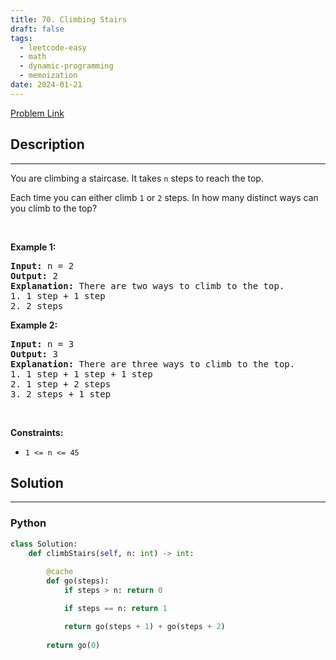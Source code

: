 ```yaml
---
title: 70. Climbing Stairs
draft: false
tags: 
  - leetcode-easy
  - math
  - dynamic-programming
  - memoization
date: 2024-01-21
---
```


[Problem Link](https://leetcode.com/problems/climbing-stairs/)

## Description

---
<p>You are climbing a staircase. It takes <code>n</code> steps to reach the top.</p>

<p>Each time you can either climb <code>1</code> or <code>2</code> steps. In how many distinct ways can you climb to the top?</p>

<p>&nbsp;</p>
<p><strong class="example">Example 1:</strong></p>

<pre>
<strong>Input:</strong> n = 2
<strong>Output:</strong> 2
<strong>Explanation:</strong> There are two ways to climb to the top.
1. 1 step + 1 step
2. 2 steps
</pre>

<p><strong class="example">Example 2:</strong></p>

<pre>
<strong>Input:</strong> n = 3
<strong>Output:</strong> 3
<strong>Explanation:</strong> There are three ways to climb to the top.
1. 1 step + 1 step + 1 step
2. 1 step + 2 steps
3. 2 steps + 1 step
</pre>

<p>&nbsp;</p>
<p><strong>Constraints:</strong></p>

<ul>
	<li><code>1 &lt;= n &lt;= 45</code></li>
</ul>


## Solution

---
### Python
``` py title='climbing-stairs'
class Solution:
    def climbStairs(self, n: int) -> int:
        
        @cache
        def go(steps):
            if steps > n: return 0

            if steps == n: return 1

            return go(steps + 1) + go(steps + 2)
        
        return go(0)
```

